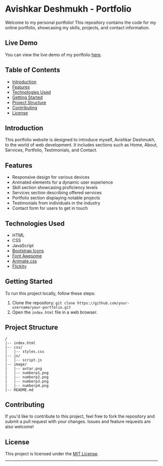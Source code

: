# Avishkar Deshmukh - Portfolio

Welcome to my personal portfolio! This repository contains the code for my online portfolio, showcasing my skills, projects, and contact information.

## Live Demo

You can view the live demo of my portfolio [here](https://davishkar.github.io/Portfolio/).

## Table of Contents

- [Introduction](#introduction)
- [Features](#features)
- [Technologies Used](#technologies-used)
- [Getting Started](#getting-started)
- [Project Structure](#project-structure)
- [Contributing](#contributing)
- [License](#license)

## Introduction

This portfolio website is designed to introduce myself, Avishkar Deshmukh, to the world of web development. It includes sections such as Home, About, Services, Portfolio, Testimonials, and Contact.

## Features

- Responsive design for various devices
- Animated elements for a dynamic user experience
- Skill section showcasing proficiency levels
- Services section describing offered services
- Portfolio section displaying notable projects
- Testimonials from individuals in the industry
- Contact form for users to get in touch

## Technologies Used

- HTML
- CSS
- JavaScript
- [Bootstrap Icons](https://icons.getbootstrap.com/)
- [Font Awesome](https://fontawesome.com/)
- [Animate.css](https://animate.style/)
- [Flickity](https://flickity.metafizzy.co/)

## Getting Started

To run this project locally, follow these steps:

1. Clone the repository: `git clone https://github.com/your-username/your-portfolio.git`
2. Open the `index.html` file in a web browser.

## Project Structure

```
/
|-- index.html
|-- css/
|   |-- styles.css
|-- js/
|   |-- script.js
|-- image/
|   |-- avtar.png
|   |-- numberp1.png
|   |-- numberp2.png
|   |-- numberp3.png
|   |-- numberp4.png
|-- README.md
```

## Contributing

If you'd like to contribute to this project, feel free to fork the repository and submit a pull request with your changes. Issues and feature requests are also welcome!

## License

This project is licensed under the [MIT License](LICENSE).

---
